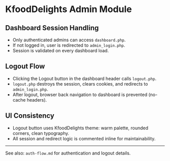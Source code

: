 # KfoodDelights Admin Module

## Dashboard Session Handling

- Only authenticated admins can access `dashboard.php`.
- If not logged in, user is redirected to `admin_login.php`.
- Session is validated on every dashboard load.

## Logout Flow

- Clicking the Logout button in the dashboard header calls `logout.php`.
- `logout.php` destroys the session, clears cookies, and redirects to `admin_login.php`.
- After logout, browser back navigation to dashboard is prevented (no-cache headers).

## UI Consistency

- Logout button uses KfoodDelights theme: warm palette, rounded corners, clean typography.
- All session and redirect logic is commented inline for maintainability.

---

See also: `auth-flow.md` for authentication and logout details.
